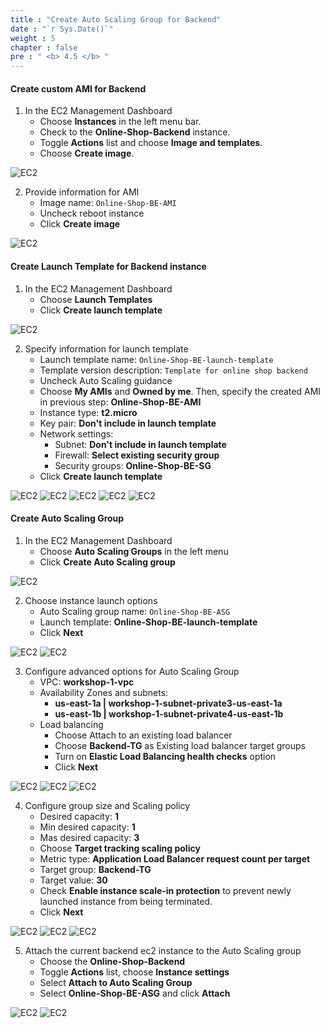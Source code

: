 ```yaml
---
title : "Create Auto Scaling Group for Backend"
date : "`r Sys.Date()`"
weight : 5
chapter : false
pre : " <b> 4.5 </b> "
---
```


#### Create custom AMI for Backend
1. In the EC2 Management Dashboard
    + Choose **Instances** in the left menu bar.
    + Check to the **Online-Shop-Backend** instance.
    + Toggle **Actions** list and choose **Image and templates**.
    + Choose **Create image**.

![EC2](/images/4-createec2/050-createec2.png?width=90pc)

2. Provide information for AMI
    + Image name: ```Online-Shop-BE-AMI```
    + Uncheck reboot instance
    + Click **Create image**

![EC2](/images/4-createec2/051-createec2.png?width=50pc)

#### Create Launch Template for Backend instance
1. In the EC2 Management Dashboard
    + Choose **Launch Templates**
    + Click **Create launch template**

![EC2](/images/4-createec2/052-createec2.png?width=90pc)

2. Specify information for launch template
    + Launch template name: ```Online-Shop-BE-launch-template```
    + Template version description: ```Template for online shop backend```
    + Uncheck Auto Scaling guidance
    + Choose **My AMIs** and **Owned by me**. Then, specify the created AMI in previous step: **Online-Shop-BE-AMI**
    + Instance type: **t2.micro**
    + Key pair: **Don't include in launch template**
    + Network settings:
      + Subnet: **Don't include in launch template**
      + Firewall: **Select existing security group**
      + Security groups: **Online-Shop-BE-SG**
    + Click **Create launch template**

![EC2](/images/4-createec2/053-createec2.png?width=40pc)
![EC2](/images/4-createec2/054-createec2.png?width=40pc)
![EC2](/images/4-createec2/055-createec2.png?width=40pc)
![EC2](/images/4-createec2/056-createec2.png?width=40pc)
![EC2](/images/4-createec2/057-createec2.png?width=40pc)

#### Create Auto Scaling Group
1. In the EC2 Management Dashboard
    + Choose **Auto Scaling Groups** in the left menu
    + Click **Create Auto Scaling group**

![EC2](/images/4-createec2/058-createec2.png?width=90pc)

2. Choose instance launch options
    + Auto Scaling group name: ```Online-Shop-BE-ASG```
    + Launch template: **Online-Shop-BE-launch-template**
    + Click **Next**

![EC2](/images/4-createec2/059-createec2.png?width=40pc)
![EC2](/images/4-createec2/060-createec2.png?width=40pc)

3. Configure advanced options for Auto Scaling Group
    + VPC: **workshop-1-vpc**
    + Availability Zones and subnets:
      + **us-east-1a | workshop-1-subnet-private3-us-east-1a**
      + **us-east-1b | workshop-1-subnet-private4-us-east-1b**
    + Load balancing
      + Choose Attach to an existing load balancer
      + Choose **Backend-TG** as Existing load balancer target groups
      + Turn on **Elastic Load Balancing health checks** option
      + Click **Next**

![EC2](/images/4-createec2/061-createec2.png?width=40pc)
![EC2](/images/4-createec2/062-createec2.png?width=40pc)
![EC2](/images/4-createec2/063-createec2.png?width=40pc)

4. Configure group size and Scaling policy
    + Desired capacity: **1**
    + Min desired capacity: **1**
    + Mas desired capacity: **3**
    + Choose **Target tracking scaling policy**
    + Metric type: **Application Load Balancer request count per target**
    + Target group: **Backend-TG**
    + Target value: **30**
    + Check **Enable instance scale-in protection** to prevent newly launched instance from being terminated.
    + Click **Next**

![EC2](/images/4-createec2/064-createec2.png?width=40pc)
![EC2](/images/4-createec2/065-createec2.png?width=40pc)
![EC2](/images/4-createec2/066-createec2.png?width=40pc)

5. Attach the current backend ec2 instance to the Auto Scaling group
    + Choose the **Online-Shop-Backend**
    + Toggle **Actions** list, choose **Instance settings**
    + Select **Attach to Auto Scaling Group**
    + Select **Online-Shop-BE-ASG** and click **Attach**

![EC2](/images/4-createec2/067-createec2.png?width=90pc)
![EC2](/images/4-createec2/068-createec2.png?width=50pc)